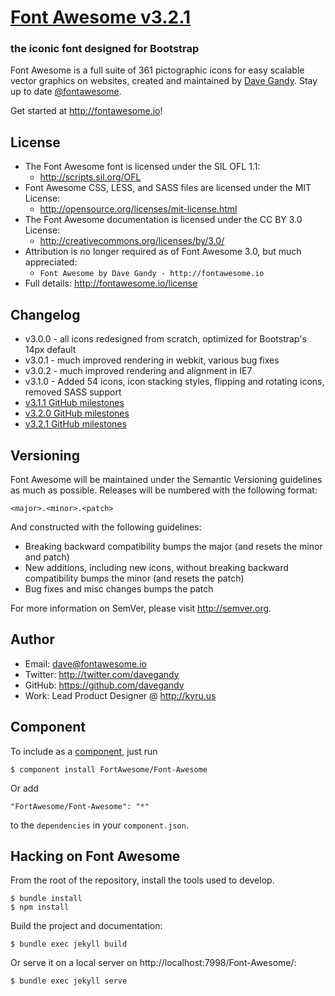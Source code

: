 # [Font Awesome v3.2.1](http://fontawesome.io)

### the iconic font designed for Bootstrap

Font Awesome is a full suite of 361 pictographic icons for easy scalable vector graphics on websites, created and
maintained by [Dave Gandy](http://twitter.com/davegandy). Stay up to date [@fontawesome](http://twitter.com/fontawesome).

Get started at http://fontawesome.io!


## License

- The Font Awesome font is licensed under the SIL OFL 1.1:
  - http://scripts.sil.org/OFL
- Font Awesome CSS, LESS, and SASS files are licensed under the MIT License:
  - http://opensource.org/licenses/mit-license.html
- The Font Awesome documentation is licensed under the CC BY 3.0 License:
  - http://creativecommons.org/licenses/by/3.0/
- Attribution is no longer required as of Font Awesome 3.0, but much appreciated:
  - `Font Awesome by Dave Gandy - http://fontawesome.io`
- Full details: http://fontawesome.io/license


## Changelog

- v3.0.0 - all icons redesigned from scratch, optimized for Bootstrap's 14px default
- v3.0.1 - much improved rendering in webkit, various bug fixes
- v3.0.2 - much improved rendering and alignment in IE7
- v3.1.0 - Added 54 icons, icon stacking styles, flipping and rotating icons, removed SASS support
- [v3.1.1 GitHub milestones](https://github.com/FortAwesome/Font-Awesome/issues?milestone=4&page=1&state=closed)
- [v3.2.0 GitHub milestones](https://github.com/FortAwesome/Font-Awesome/issues?milestone=3&page=1&state=closed)
- [v3.2.1 GitHub milestones](https://github.com/FortAwesome/Font-Awesome/issues?milestone=5&page=1&state=closed)


## Versioning

Font Awesome will be maintained under the Semantic Versioning guidelines as much as possible. Releases will be numbered with the following format:

`<major>.<minor>.<patch>`

And constructed with the following guidelines:

* Breaking backward compatibility bumps the major (and resets the minor and patch)
* New additions, including new icons, without breaking backward compatibility bumps the minor (and resets the patch)
* Bug fixes and misc changes bumps the patch

For more information on SemVer, please visit http://semver.org.


## Author

- Email: dave@fontawesome.io
- Twitter: http://twitter.com/davegandy
- GitHub: https://github.com/davegandy
- Work: Lead Product Designer @ http://kyru.us


## Component

To include as a [component](http://github.com/component/component), just run

    $ component install FortAwesome/Font-Awesome

Or add

    "FortAwesome/Font-Awesome": "*"

to the `dependencies` in your `component.json`.


## Hacking on Font Awesome

From the root of the repository, install the tools used to develop.

    $ bundle install
    $ npm install

Build the project and documentation:

    $ bundle exec jekyll build

Or serve it on a local server on http://localhost:7998/Font-Awesome/:

    $ bundle exec jekyll serve

